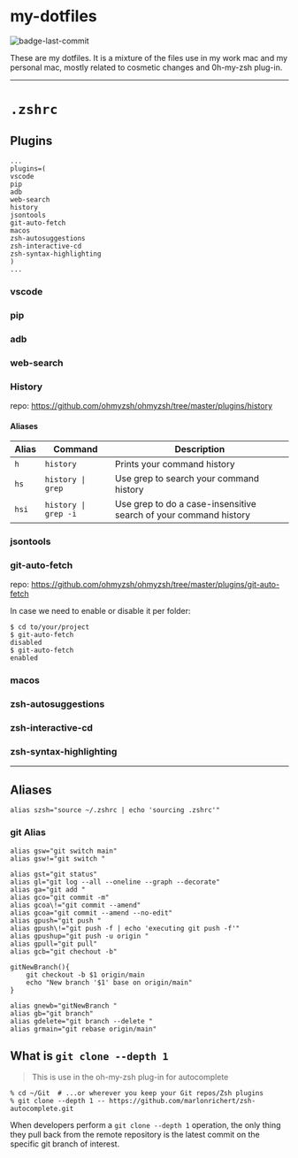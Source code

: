 
# my-dotfiles

![badge-last-commit](https://img.shields.io/github/last-commit/CubeVic/my-dotfiles/main?color=blue&logo=github&style=flat-square)

These are my dotfiles. 
It is a mixture of the files use in my work mac and my personal mac, mostly related to cosmetic changes and 0h-my-zsh plug-in.

---

# `.zshrc`

## Plugins

```shell
...
plugins=(
vscode
pip
adb
web-search
history
jsontools
git-auto-fetch
macos
zsh-autosuggestions
zsh-interactive-cd
zsh-syntax-highlighting
)
...
```

### vscode

### pip

### adb

### web-search

### History

repo: https://github.com/ohmyzsh/ohmyzsh/tree/master/plugins/history

#### Aliases

| Alias | Command              | Description                                                      |
|-------|----------------------|------------------------------------------------------------------|
| `h`   | `history`            | Prints your command history                                      |
| `hs`  | `history \| grep`    | Use grep to search your command history                          |
| `hsi` | `history \| grep -i` | Use grep to do a case-insensitive search of your command history |

### jsontools

### git-auto-fetch

repo: https://github.com/ohmyzsh/ohmyzsh/tree/master/plugins/git-auto-fetch

In case we need to enable or disable it per folder:

```shell
$ cd to/your/project
$ git-auto-fetch
disabled
$ git-auto-fetch
enabled
```

### macos

### zsh-autosuggestions

### zsh-interactive-cd

### zsh-syntax-highlighting

---

## Aliases

```shell
alias szsh="source ~/.zshrc | echo 'sourcing .zshrc'"
```

### git Alias

```shell
alias gsw="git switch main"
alias gsw!="git switch "

alias gst="git status"
alias gl="git log --all --oneline --graph --decorate"
alias ga="git add "
alias gco="git commit -m"
alias gcoa\!="git commit --amend"
alias gcoa="git commit --amend --no-edit"
alias gpush="git push "
alias gpush\!="git push -f | echo 'executing git push -f'"
alias gpushup="git push -u origin "
alias gpull="git pull"
alias gcb="git chechout -b"

gitNewBranch(){
    git checkout -b $1 origin/main
    echo "New branch '$1' base on origin/main"
}

alias gnewb="gitNewBranch "
alias gb="git branch"
alias gdelete="git branch --delete "
alias grmain="git rebase origin/main"
```



## What is `git clone --depth 1`

> This is use in the oh-my-zsh plug-in for autocomplete
```shell
% cd ~/Git  # ...or wherever you keep your Git repos/Zsh plugins
% git clone --depth 1 -- https://github.com/marlonrichert/zsh-autocomplete.git
```
When developers perform a `git clone --depth 1` operation, the only thing they pull back from the remote repository is the latest commit on the specific git branch of interest. 
